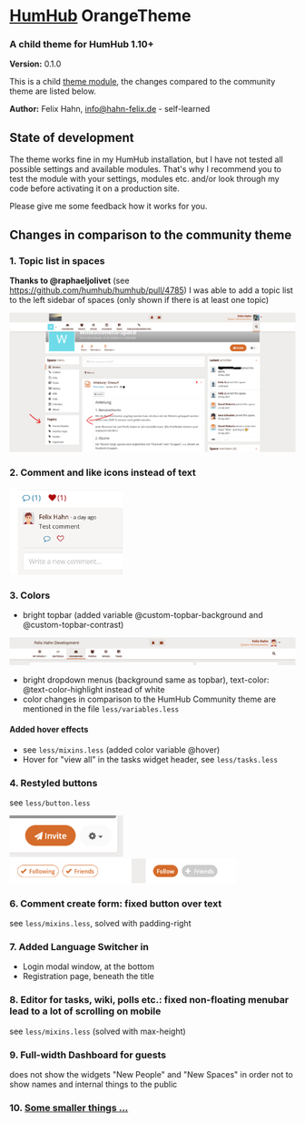 # [HumHub](https://humhub.org) OrangeTheme

### A child theme for HumHub 1.10+

**Version:** 0.1.0

This is a child [theme module](https://docs.humhub.org/docs/theme/module#theme-module), the changes compared to the community theme are listed below.

**Author:** Felix Hahn, info@hahn-felix.de - self-learned

## State of development
The theme works fine in my HumHub installation, but I have not tested all possible settings and available modules.
That's why I recommend you to test the module with your settings, modules etc. and/or look through my code before activating it on a production site.

Please give me some feedback how it works for you.

## Changes in comparison to the community theme
### 1. Topic list in spaces
**Thanks to @raphaeljolivet** (see https://github.com/humhub/humhub/pull/4785) I was able to add a topic list to the left sidebar of spaces (only shown if there is at least one topic)

<img src="../resources/screenshot-space-topic-list.png" width="700">

### 2. Comment and like icons instead of text

<img src="../resources/screenshot-social-controls-2.png" width="200">

### 3. Colors
- bright topbar (added variable @custom-topbar-background and @custom-topbar-contrast)

<img src="../resources/screenshot-header-desktop.png" width="700">

- bright dropdown menus (background same as topbar), text-color: @text-color-highlight instead of white
- color changes in comparison to the HumHub Community theme are mentioned in the file `less/variables.less`

#### Added hover effects
- see `less/mixins.less` (added color variable @hover)
- Hover for "view all" in the tasks widget header, see `less/tasks.less`

### 4. Restyled buttons
see `less/button.less`

<img src="../resources/screenshot-space-header-buttons.png" width="200">

<img src="../resources/screenshot-people-buttons.png" width="400">

### 6. Comment create form: fixed button over text
see `less/mixins.less`, solved with padding-right

### 7. Added Language Switcher in
- Login modal window, at the bottom
- Registration page, beneath the title

### 8. Editor for tasks, wiki, polls etc.: fixed non-floating menubar lead to a lot of scrolling on mobile
see `less/mixins.less` (solved with max-height)

### 9. Full-width Dashboard for guests
does not show the widgets "New People" and "New Spaces" in order not to show names and internal things to the public

### 10. [Some smaller things ...](DETAILS.md)
